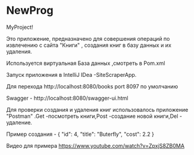 # NewProg
MyProject!

Это приложение, предназначено для совершения операций по извлечению c сайта "Книги" , создания книг в базу данных и их удаления.

Используется виртуальная База данных ,смотреть в Pom.xml

Запуск приложения в IntelliJ IDea -SiteScraperApp.

Для перехода http://localhost:8080/books
port 8097 по умолчанию 

Swagger - http://localhost:8080/swagger-ui.html

Для проверки создания и удаления книг использовалось приложение "Postman" .Get -посмотреть книги,Post -создание новой книги,Del - удаление.

Пример создания - { "id": 4, "title": "Buterfly", "cost": 2.2 }

Видео для примера https://www.youtube.com/watch?v=ZpxjS8ZB0MA
